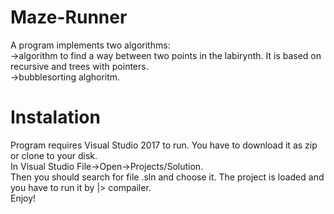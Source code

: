 # Maze-Runner
A program implements two algorithms: </br>
->algorithm to find a way between two points in the labirynth. It is based on recursive and trees with pointers. </br>
->bubblesorting alghoritm. </br>

# Instalation
Program requires Visual Studio 2017 to run. You have to download it as zip or clone to your disk. </br>
In Visual Studio File->Open->Projects/Solution.</br>
Then you should search for file .sln and choose it. The project is loaded and you have to run it by |> compailer. </br>
Enjoy! </br>
